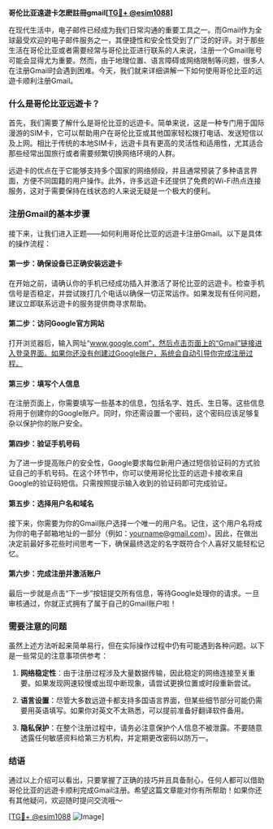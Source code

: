 **哥伦比亚遠遊卡怎麽註冊gmail[[TG💪+ @esim1088](https://t.me/s/esim1088)]**

在现代生活中，电子邮件已经成为我们日常沟通的重要工具之一。而Gmail作为全球最受欢迎的电子邮件服务之一，其便捷性和安全性受到了广泛的好评。对于那些生活在哥伦比亚或者需要经常与哥伦比亚进行联系的人来说，注册一个Gmail账号可能会显得尤为重要。然而，由于地理位置、语言障碍或网络限制等问题，很多人在注册Gmail时会遇到困难。今天，我们就来详细讲解一下如何使用哥伦比亚的远遊卡顺利注册Gmail。

### 什么是哥伦比亚远遊卡？

首先，我们需要了解什么是哥伦比亚的远遊卡。简单来说，这是一种专门用于国际漫游的SIM卡，它可以帮助用户在哥伦比亚或其他国家轻松拨打电话、发送短信以及上网。相比于传统的本地SIM卡，远遊卡具有更高的灵活性和适用性，尤其适合那些经常出国旅行或者需要频繁切换网络环境的人群。

远遊卡的优点在于它能够支持多个国家的网络频段，并且通常预装了多种语言界面，方便不同国籍的用户操作。此外，许多远遊卡还提供了免费的Wi-Fi热点连接服务，这对于需要保持在线状态的人来说无疑是一个极大的便利。

### 注册Gmail的基本步骤

接下来，让我们进入正题——如何利用哥伦比亚的远遊卡注册Gmail。以下是具体的操作流程：

#### 第一步：确保设备已正确安装远遊卡
在开始之前，请确认你的手机已经成功插入并激活了哥伦比亚的远遊卡。检查手机信号是否稳定，并尝试拨打几个电话以确保一切正常运作。如果发现有任何问题，建议立即联系远遊卡的服务提供商寻求帮助。

#### 第二步：访问Google官方网站
打开浏览器后，输入网址“www.google.com”，然后点击页面上的“Gmail”链接进入登录界面。如果你还没有创建过Google账户，系统会自动引导你完成注册过程。

#### 第三步：填写个人信息
在注册页面上，你需要填写一些基本的信息，包括名字、姓氏、生日等。这些信息将用于创建你的Google账户。同时，你还需设置一个密码，这个密码应该足够复杂以保护你的账户安全。

#### 第四步：验证手机号码
为了进一步提高账户的安全性，Google要求每位新用户通过短信验证码的方式验证自己的手机号码。在这个环节中，你可以使用哥伦比亚的远遊卡接收来自Google的验证码短信。只需按照提示输入收到的验证码即可完成验证。

#### 第五步：选择用户名和域名
接下来，你需要为你的Gmail账户选择一个唯一的用户名。记住，这个用户名将成为你的电子邮箱地址的一部分（例如：yourname@gmail.com）。因此，在做出决定前最好多花些时间思考一下，确保最终选定的名字既符合个人喜好又能轻松记忆。

#### 第六步：完成注册并激活账户
最后一步就是点击“下一步”按钮提交所有信息，等待Google处理你的请求。一旦审核通过，你就正式拥有了属于自己的Gmail账户啦！

### 需要注意的问题

虽然上述方法听起来简单易行，但在实际操作过程中仍有可能遇到各种问题。以下是一些常见的注意事项供参考：

1. **网络稳定性**：由于注册过程涉及大量数据传输，因此稳定的网络连接至关重要。如果发现网速较慢或出现中断现象，请尝试更换位置或时段重新尝试。
   
2. **语言设置**：尽管大多数远遊卡都支持多国语言界面，但某些细节部分可能仍需要用英语填写。如果你对英文不太熟悉，可以提前准备好翻译软件备用。

3. **隐私保护**：在整个注册过程中，请务必注意保护个人信息不被泄露。不要随意透露任何敏感资料给第三方机构，并定期更改密码以防万一。

### 结语

通过以上介绍可以看出，只要掌握了正确的技巧并且具备耐心，任何人都可以借助哥伦比亚的远遊卡顺利完成Gmail注册。希望这篇文章能对你有所帮助！如果你还有其他疑问，欢迎随时提问交流哦～

[[TG💪+ @esim1088](https://t.me/s/esim1088) ![Image](https://i.postimg.cc/4NQfJmqS/Snipaste-2025-05-13-00-14-12.png)]